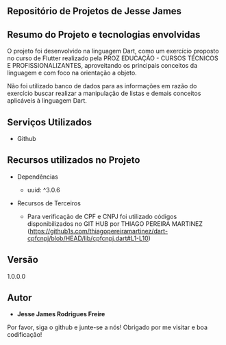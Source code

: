 
## Repositório de Projetos de Jesse James


## Resumo do Projeto e tecnologias envolvidas

O projeto foi desenvolvido na linguagem Dart, como um exercício proposto no curso de Flutter realizado pela PROZ EDUCAÇÃO - CURSOS TÉCNICOS E PROFISSIONALIZANTES, aproveitando os principais conceitos da linguagem e com foco na orientação a objeto.

Não foi utilizado banco de dados para as informações em razão do exercício buscar realizar a manipulação de listas e demais conceitos
aplicáveis à linguagem Dart.

## Serviços Utilizados

* Github

## Recursos utilizados no Projeto

* Dependências
  - uuid: ^3.0.6
  
* Recursos de Terceiros
  - Para verificação de CPF e CNPJ foi utilizado códigos disponibilizados no GIT HUB por THIAGO PEREIRA MARTINEZ
  (https://github1s.com/thiagopereiramartinez/dart-cpfcnpj/blob/HEAD/lib/cpfcnpj.dart#L1-L10)
  
 ## Versão

  1.0.0.0


 ## Autor

 * **Jesse James Rodrigues Freire**
  
 Por favor, siga o github e junte-se a nós!
 Obrigado por me visitar e boa codificação!

